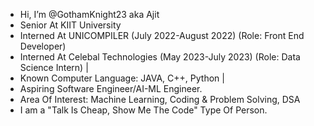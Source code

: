 - Hi, I’m @GothamKnight23 aka Ajit
- Senior At KIIT University 
- Interned At UNICOMPILER (July 2022-August 2022) (Role: Front End Developer)
- Interned At Celebal Technologies (May 2023-July 2023) (Role: Data Science Intern) | 
- Known Computer Language: JAVA, C++, Python | 
- Aspiring Software Engineer/AI-ML Engineer.
- Area Of Interest: Machine Learning, Coding & Problem Solving, DSA
- I am a "Talk Is Cheap, Show Me The Code" Type Of Person.

<!---
GothamKnight23/GothamKnight23 is a ✨ special ✨ repository because its `README.md` (this file) appears on your GitHub profile.
You can click the Preview link to take a look at your changes.
--->
